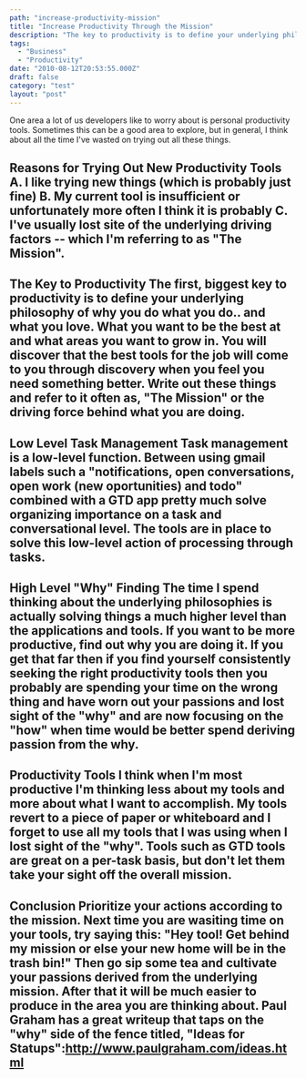 ```yaml
---
path: "increase-productivity-mission"
title: "Increase Productivity Through the Mission"
description: "The key to productivity is to define your underlying philosophy of why you do what you do."
tags: 
  - "Business"
  - "Productivity"
date: "2010-08-12T20:53:55.000Z"
draft: false
category: "test"
layout: "post"
---
```


One area a lot of us developers like to worry about is personal productivity tools. Sometimes this can be a good area to explore, but in general, I think about all the time I've wasted on trying out all these things.

## Reasons for Trying Out New Productivity Tools A. I like trying new things (which is probably just fine) B. My current tool is insufficient or unfortunately more often I think it is probably C. I've usually lost site of the underlying driving factors -- which I'm referring to as "The Mission".

## The Key to Productivity The first, biggest key to productivity is to define your underlying philosophy of why you do what you do.. and what you love. What you want to be the best at and what areas you want to grow in. You will discover that the best tools for the job will come to you through discovery when you feel you need something better. Write out these things and refer to it often as, "The Mission" or the driving force behind what you are doing.

## Low Level Task Management Task management is a low-level function. Between using gmail labels such a "notifications, open conversations, open work (new oportunities) and todo" combined with a GTD app pretty much solve organizing importance on a task and conversational level. The tools are in place to solve this low-level action of processing through tasks.

## High Level "Why" Finding The time I spend thinking about the underlying philosophies is actually solving things a much higher level than the applications and tools. If you want to be more productive, find out why you are doing it. If you get that far then if you find yourself consistently seeking the right productivity tools then you probably are spending your time on the wrong thing and have worn out your passions and lost sight of the "why" and are now focusing on the "how" when time would be better spend deriving passion from the why.

## Productivity Tools I think when I'm most productive I'm thinking less about my tools and more about what I want to accomplish. My tools revert to a piece of paper or whiteboard and I **forget** to use all my tools that I was using when I lost sight of the "why". Tools such as GTD tools are great on a per-task basis, but don't let them take your sight off the overall mission.

## Conclusion Prioritize your actions according to the mission. Next time you are wasiting time on your tools, try saying this: "Hey tool! Get behind my mission or else your new home will be in the trash bin!" Then go sip some tea and cultivate your passions derived from the underlying mission. After that it will be much easier to produce in the area you are thinking about. Paul Graham has a great writeup that taps on the "why" side of the fence titled, "Ideas for Statups":http://www.paulgraham.com/ideas.html